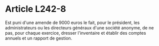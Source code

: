 # Article L242-8

Est puni d'une amende de 9000 euros le fait, pour le président, les administrateurs ou les directeurs généraux d'une société anonyme, de ne pas, pour chaque exercice, dresser l'inventaire et établir des comptes annuels et un rapport de gestion.